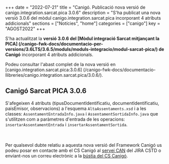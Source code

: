 +++
date = "2022-07-21"
title = "Canigó. Publicació nova versió de canigo.integration.sarcat.pica 3.0.6"
description = "S'ha publicat una nova versió 3.0.6 del mòdul canigo.integration.sarcat.pica incorporant 4 atributs addicionals"
sections = ["Notícies", "home"]
categories = ["canigo"]
key = "AGOST2022"
+++

S'ha actualitzat la **versió 3.0.6 del [Mòdul integració Sarcat mitjançant la PICA]
(/canigo-fwk-docs/documentacio-per-versions/3.6LTS/3.6.5/moduls/moduls-integracio/modul-sarcat-pica/)
de Canigó** incorporant 4 atributs addicionals.

Podeu consultar l'abast complet de la nova versió en [canigo.integration.sarcat.pica:3.0.6]
(/canigo-fwk-docs/documentacio-llibreries/canigo.integration.sarcat.pica/3.0.6/).

## Canigó Sarcat PICA 3.0.6

S'afegeixen 4 atributs (tipusDocumentIdentificatiu, documentIdentificatiu, paisEmisor, observacions) a l'esquema
`AltaAssentaments.xsd` i a les classes: `AssentamentEntradaInfo.java` i `AssentamentSortidaInfo.java`
que s'utilitzen com a paràmetres d'entrada de les operacions: `insertarAssentamentEntrada` i `insertarAssentamentSortida`.

<br/><br/>
Per qualsevol dubte relatiu a aquesta nova versió del Framework Canigó us podeu posar en contacte amb el CS Canigó
al [servei CAN](https://cstd.ctti.gencat.cat/jiracstd/projects/CAN) del JIRA CSTD o enviant-nos un correu electrònic
a la [bústia del CS Canigó](mailto:oficina-tecnica.canigo.ctti@gencat.cat).